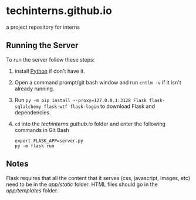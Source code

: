 # techinterns.github.io
a project repository for interns

## Running the Server
To run the server follow these steps:

1. install [Python](https://www.python.org/downloads/) if don't have it. 
2. Open a command prompt/git bash window and run `cntlm -v` if it isn't already running. 
3. Run `py -m pip install --proxy=127.0.0.1:3128 Flask flask-sqlalchemy flask-wtf flask-login` to download Flask and dependencies. 
4. `cd` into the *techinterns.guthub.io* folder and enter the following commands in Git Bash
 
    `export FLASK_APP=server.py`    
    `py -m flask run`

## Notes
Flask requires that all the content that it serves (css, javascript, images, etc) need to be in the *app/static* folder.
HTML files should go in the *app/templates* folder.
